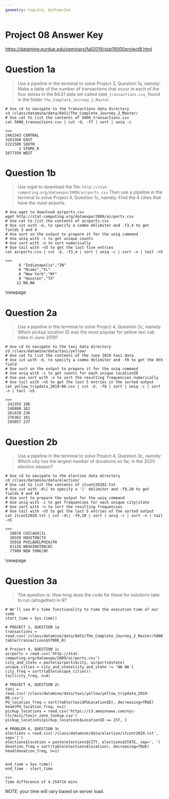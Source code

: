 ```yaml
---
geometry: top=2cm, bottom=2cm
---
```


# Project 08 Answer Key
https://datamine.purdue.edu/seminars/fall2019/stat19000project8.html

# Question 1a
> Use a pipeline in the terminal to solve Project 3, Question 1a, namely:
Make a table of the number of transactions that occur in each of the four
stores in the 84.51 data set called `5000_transactions.csv`, found in the
folder `The_Complete_Journey_2_Master`.
```{.sh}
# Use cd to navigate to the transactions data directory
cd /class/datamine/data/8451/The_Complete_Journey_2_Master/
# Use cat to list the contents of 5000_transactions.csv
cat 5000_transactions.csv | cut -d, -f7 | sort | uniq -c
```
```
>>>
2463343 CENTRAL
3263360 EAST
2221500 SOUTH
      1 STORE_R
2677350 WEST
```

# Question 1b
> Use wget to download the file:
`http://stat-computing.org/dataexpo/2009/airports.csv` Then use a pipeline in
the terminal to solve Project 4, Question 1c, namely: Find the 4 cities that
have the most airports.

```{.sh}
# Use wget to download airports.csv
wget http://stat-computing.org/dataexpo/2009/airports.csv
# Use cat to list the contents of airports.csv
# Use cut with -d, to specify a comma delimiter and -f3,4 to get fields 3 and 4 
# Use sort on the output to prepare it for the uniq command
# Use uniq with -c to get unique counts
# Use sort with -n to sort numerically
# Use tail with -n5 to get the last five entries
cat airports.csv | cut -d, -f3,4 | sort | uniq -c | sort -n | tail -n5
```
```
>>>
      6 "Indianapolis","IN"
      6 "Miami","FL"
      6 "New York","NY"
      8 "Houston","TX"
     12 NA,NA
```

\newpage
# Question 2a
> Use a pipeline in the terminal to solve Project 4, Question 2c, namely: Which
pickup location ID was the most popular for yellow taxi cab rides in June 2019?

```{.sh}
# Use cd to navigate to the taxi data directory
cd /class/datamine/data/taxi/yellow/
# Use cat to list the contents of the June 2019 taxi data
# Use cut with -d, to specify a comma delimiter and -f8 to get the 8th field
# Use sort on the output to prepare it for the uniq command
# Use uniq with -c to get counts for each unique locationID
# Use use sort with -n to sort the resulting frequencies numerically
# Use tail with -n5 to get the last 5 entries in the sorted output
cat yellow_tripdata_2019-06.csv | cut -d, -f8 | sort | uniq -c | sort -n | tail -n5
```
```
>>>
 242355 186
 246880 162
 261418 236
 276362 161
 295057 237
```

# Question 2b
> Use a pipeline in the terminal to solve Project 4, Question 3c, namely: Which
city has the largest number of donations so far, in the 2020 election season?

```{.sh}
# Use cd to navigate to the election data directory
cd /class/datamine/data/election/
# Use cat to list the contents of itcont20202.txt
# Use cut with -d\| to specify a '|' delimiter and -f9,10 to get fields 9 and 10
# Use sort to prepare the output for the uniq command
# Use uniq with -c to get frequencies for each unique city|state
# Use sort with -n to sort the resulting frequencies
# Use tail with -n5 to get the last 5 entries of the sorted output
cat itcont2020.txt | cut -d\| -f9,10 | sort | uniq -c | sort -n | tail -n5
```
```
>>>
  28878 CHICAGO|IL
  30339 HOUSTON|TX
  35916 PHILADELPHIA|PA
  61126 WASHINGTON|DC
  77999 NEW YORK|NY
```

\newpage
# Question 3a
> The question is: How long does the code for these for solutions take to run
(altogether) in R?

```{.r}
# We'll use R's time functionality to time the execution time of our code
start_time = Sys.time()

# PROJECT 3, QUESTION 1a
transactions = read.csv('/class/datamine/data/8451/The_Complete_Journey_2_Master/5000_transactions.csv')
table(transactions$STORE_R)

# Project 4, QUESTION 1c
airports = read.csv('http://stat-computing.org/dataexpo/2009/airports.csv')
city_and_state = paste(airports$city, airports$state)
unique_cities = city_and_state[city_and_state != 'NA NA']
city_freq = sort(table(unique_cities))
tail(city_freq, n=4)

# PROJECT 4, QUESTION 2c
taxi = read.csv('/class/datamine/data/taxi/yellow/yellow_tripdata_2019-06.csv')
PU_location_freq = sort(table(taxi$PULocationID), decreasing=TRUE)
head(PU_location_freq, n=1)
pickup_locations = read.csv('https://s3.amazonaws.com/nyc-tlc/misc/taxi+_zone_lookup.csv')
pickup_locations[pickup_locations$LocationID == 237, ]

# PROBLEM 4, QUESTION 3c
elections = read.csv('/class/datamine/data/election/itcont2020.txt', sep='|')
elections$location = paste(elections$CITY, elections$STATE, sep=', ')
donation_freq = sort(table(elections$location), decreasing=TRUE)
head(donation_freq, n=1)


end_time = Sys.time()
end_time - start_time
```
```
>>>
Time difference of 4.254714 mins
```

NOTE: your time will vary based on server load.
